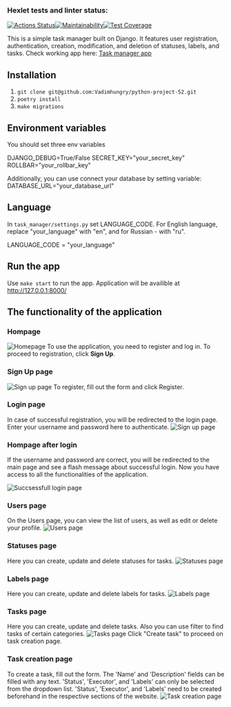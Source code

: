 ### Hexlet tests and linter status:
[![Actions Status](https://github.com/Vadimhungry/python-project-52/actions/workflows/hexlet-check.yml/badge.svg)](https://github.com/Vadimhungry/python-project-52/actions)[![Maintainability](https://api.codeclimate.com/v1/badges/d8910e1e0b24d5145a42/maintainability)](https://codeclimate.com/github/Vadimhungry/python-project-52/maintainability)[![Test Coverage](https://api.codeclimate.com/v1/badges/d8910e1e0b24d5145a42/test_coverage)](https://codeclimate.com/github/Vadimhungry/python-project-52/test_coverage)

This is a simple task manager built on Django. It features user registration, authentication, creation, modification, and deletion of statuses, labels, and tasks. Check working app here: [Task manager app](https://python-project-52-production-9e9a.up.railway.app/)

## Installation 
1. `git clone git@github.com:Vadimhungry/python-project-52.git`
2. `poetry install`
3. `make migrations`

## Environment variables
You should set three env variables

DJANGO_DEBUG=True/False
SECRET_KEY="your_secret_key"
ROLLBAR="your_rollbar_key"

Additionally, you can use connect your database by setting variable:
DATABASE_URL="your_database_url"

## Language

In `task_manager/settings.py` set LANGUAGE_CODE.
For English language, replace "your_language" with "en", and for Russian - with "ru".

LANGUAGE_CODE = "your_language"

## Run the app

Use `make start` to run the app.
Application will be availible at http://127.0.0.1:8000/

## The functionality of the application
### Hompage
![Homepage](https://i.postimg.cc/q74mHrxh/Screenshot-2024-02-27-at-15-58-15.png)
To use the application, you need to register and log in. To proceed to registration, click **Sign Up**.

### Sign Up page
![Sign up page](https://i.postimg.cc/Vk6QQjsP/Screenshot-2024-02-27-at-16-09-35.png)
To register, fill out the form and click Register.

### Login page
In case of successful registration, you will be redirected to the login page. 
Enter your username and password here to authenticate.
![Sign up page](https://i.postimg.cc/02vw90B3/Screenshot-2024-02-27-at-16-12-48.png)

### Hompage after login
If the username and password are correct, you will be redirected to the main page and see a flash message about successful login. Now you have access to all the functionalities of the application.

![Succsessfull login page](https://i.postimg.cc/k5PrHD4x/Screenshot-2024-02-27-at-16-16-26.png)

### Users page
On the Users page, you can view the list of users, as well as edit or delete your profile.
![Users page](https://i.postimg.cc/GpvjMm8T/Screenshot-2024-02-27-at-16-23-43.png)

### Statuses page
Here you can create, update and delete statuses for tasks.
![Statuses page](https://i.postimg.cc/B6nfskGp/Screenshot-2024-02-27-at-16-26-55.png)

### Labels page
Here you can create, update and delete labels for tasks.
![Labels page](https://i.postimg.cc/vBxFc9cx/Screenshot-2024-02-27-at-16-30-52.png)

### Tasks page
Here you can create, update and delete tasks.
Also you can use filter to find tasks of certain categories.
![Tasks page](https://i.postimg.cc/R054KgxQ/Screenshot-2024-02-27-at-16-45-46.png)
Click "Create task" to proceed on task creation page.

### Task creation page
To create a task, fill out the form. The 'Name' and 'Description' fields can be filled with any text. 'Status', 'Executor', and 'Labels' can only be selected from the dropdown list. 'Status', 'Executor', and 'Labels' need to be created beforehand in the respective sections of the website.
![Task creation page](https://i.postimg.cc/zX2nzgY1/Screenshot-2024-02-27-at-16-51-34.png)
